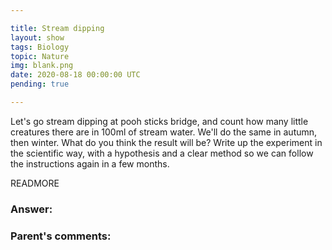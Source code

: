 ```yaml
---

title: Stream dipping
layout: show
tags: Biology
topic: Nature
img: blank.png
date: 2020-08-18 00:00:00 UTC
pending: true

---
```


Let's go stream dipping at pooh sticks bridge, and count how many little creatures there are in 100ml of stream water. We'll do the same in autumn, then winter. What do you think the result will be? Write up the experiment in the scientific way, with a hypothesis and a clear method so we can follow the instructions again in a few months.

READMORE

### Answer:

### Parent's comments:

